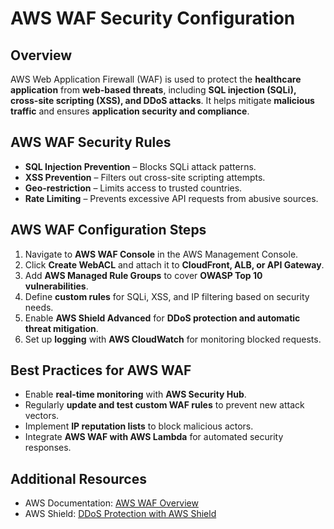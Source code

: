 # AWS WAF Security Configuration

## Overview
AWS Web Application Firewall (WAF) is used to protect the **healthcare application** from **web-based threats**, including **SQL injection (SQLi), cross-site scripting (XSS), and DDoS attacks**. It helps mitigate **malicious traffic** and ensures **application security and compliance**.

## AWS WAF Security Rules
- **SQL Injection Prevention** – Blocks SQLi attack patterns.
- **XSS Prevention** – Filters out cross-site scripting attempts.
- **Geo-restriction** – Limits access to trusted countries.
- **Rate Limiting** – Prevents excessive API requests from abusive sources.

## AWS WAF Configuration Steps
1. Navigate to **AWS WAF Console** in the AWS Management Console.
2. Click **Create WebACL** and attach it to **CloudFront, ALB, or API Gateway**.
3. Add **AWS Managed Rule Groups** to cover **OWASP Top 10 vulnerabilities**.
4. Define **custom rules** for SQLi, XSS, and IP filtering based on security needs.
5. Enable **AWS Shield Advanced** for **DDoS protection and automatic threat mitigation**.
6. Set up **logging** with **AWS CloudWatch** for monitoring blocked requests.

## Best Practices for AWS WAF
- Enable **real-time monitoring** with **AWS Security Hub**.
- Regularly **update and test custom WAF rules** to prevent new attack vectors.
- Implement **IP reputation lists** to block malicious actors.
- Integrate **AWS WAF with AWS Lambda** for automated security responses.

## Additional Resources
- AWS Documentation: [AWS WAF Overview](https://docs.aws.amazon.com/waf/latest/developerguide/)  
- AWS Shield: [DDoS Protection with AWS Shield](https://aws.amazon.com/shield/)  

